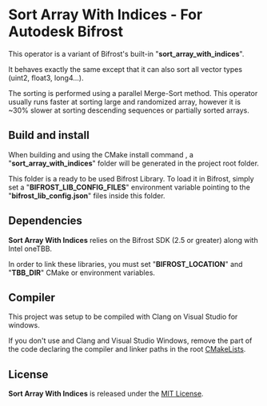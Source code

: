 # Sort Array With Indices - For Autodesk Bifrost

This operator is a variant of Bifrost's built-in "**sort_array_with_indices**". 

It behaves exactly the same except that it can also sort all vector types (uint2, float3, long4...). 

The sorting is performed using a parallel Merge-Sort method. This operator usually runs faster at sorting large and randomized array, however it is ~30% slower at sorting descending sequences or partially sorted arrays.

## Build and install
When building and using the CMake install command , a "**sort_array_with_indices**" folder will be generated in the project root folder. 

This folder is a ready to be used Bifrost Library. To load it in Bifrost, simply set a "**BIFROST_LIB_CONFIG_FILES**" environment variable pointing to the "**bifrost_lib_config.json**" files inside this folder.

## Dependencies
**Sort Array With Indices** relies on the Bifrost SDK (2.5 or greater) along with Intel oneTBB. 

In order to link these libraries, you must set "**BIFROST_LOCATION**" and "**TBB_DIR**" CMake or environment variables.

## Compiler
This project was setup to be compiled with Clang on Visual Studio for windows. 

If you don't use and Clang and Visual Studio Windows, remove the part of the code declaring the compiler and linker paths in the root [CMakeLists](CMakeLists.txt).

## License
**Sort Array With Indices** is released under the [MIT License](LICENSE.md).